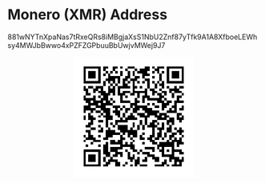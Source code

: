 # Monero (XMR) Address

881wNYTnXpaNas7tRxeQRs8iMBgjaXsS1NbU2Znf87yTfk9A1A8XfboeLEWhsy4MWJbBwwo4xPZFZGPbuuBbUwjvMWej9J7

<center><img src="./img/monero.png"></center>
